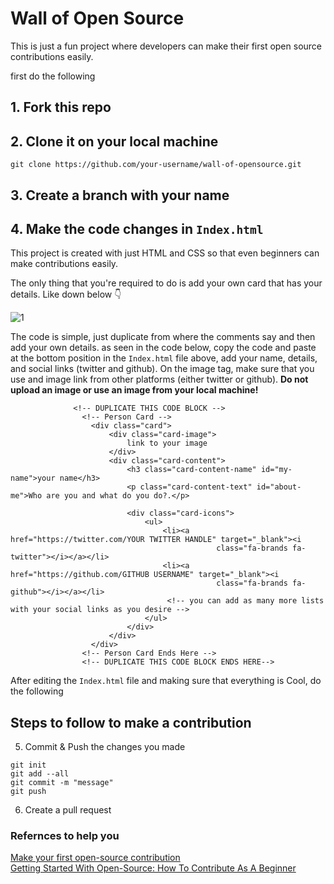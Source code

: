 # Wall of Open Source
This is just a fun project where developers can make their first open source contributions easily.  

first do the following

## 1. Fork this repo 
## 2. Clone it on your local machine
```
git clone https://github.com/your-username/wall-of-opensource.git
```
## 3. Create a branch with your name
## 4. Make the code changes in `Index.html`

This project is created with just HTML and CSS so that even beginners can make contributions easily.  

The only thing that you're required to do is add your own card that has your details. Like down below :point_down:

![1](https://user-images.githubusercontent.com/83160332/180177578-8bfa6b2e-424f-4496-8e94-44bf7c4f7237.jpeg)


The code is simple, just duplicate from where the comments say and then add your own details. as seen in the code below, copy the code and paste at the bottom position in the `Index.html` file above, add your name, details, and social links (twitter and github). On the image tag, make sure that you use and image link from other platforms (either twitter or github). **Do not upload an image or use an image from your local machine!**
```
              <!-- DUPLICATE THIS CODE BLOCK -->
                <!-- Person Card -->
                  <div class="card">
                      <div class="card-image">
                          link to your image
                      </div>
                      <div class="card-content">
                          <h3 class="card-content-name" id="my-name">your name</h3>
                          <p class="card-content-text" id="about-me">Who are you and what do you do?.</p>

                          <div class="card-icons">
                              <ul>
                                  <li><a href="https://twitter.com/YOUR TWITTER HANDLE" target="_blank"><i
                                              class="fa-brands fa-twitter"></i></a></li>
                                  <li><a href="https://github.com/GITHUB USERNAME" target="_blank"><i
                                              class="fa-brands fa-github"></i></a></li>
                                   <!-- you can add as many more lists with your social links as you desire -->
                              </ul>
                          </div>
                      </div>
                  </div>
                <!-- Person Card Ends Here -->
                <!-- DUPLICATE THIS CODE BLOCK ENDS HERE-->

```
After editing the `Index.html` file and making sure that everything is Cool, do the following

## Steps to follow to make a contribution  

5. Commit & Push the changes you made
```
git init 
git add --all
git commit -m "message"
git push
```
6. Create a pull request

### Refernces to help you 
[Make your first open-source contribution](https://tech.dineshs91.com/first-open-source-contribution)  
[Getting Started With Open-Source: How To Contribute As A Beginner](https://catalins.tech/getting-started-with-open-source-how-to-contribute-as-a-beginner) 
